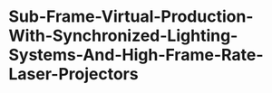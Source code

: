 # Sub-Frame-Virtual-Production-With-Synchronized-Lighting-Systems-And-High-Frame-Rate-Laser-Projectors